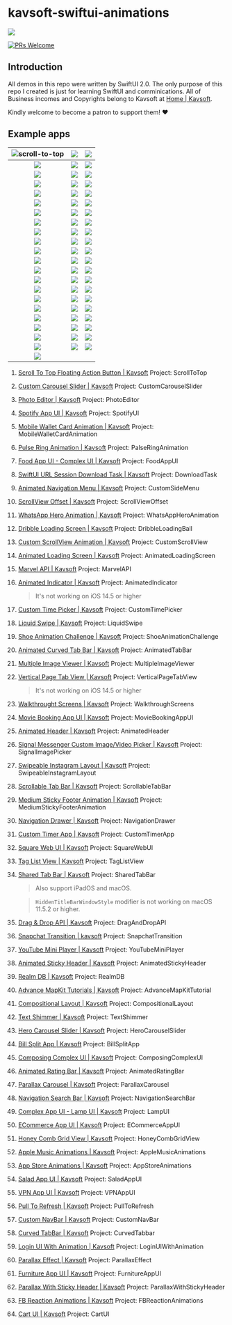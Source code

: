 # kavsoft-swiftui-animations

![](https://raw.githubusercontent.com/recherst/img-hosting/main/imgs/swiftui-badge.jpg)

[![PRs Welcome](https://img.shields.io/badge/PRs-welcome-brightgreen.svg?style=flat-square)](http://makeapullrequest.com)


## Introduction

All demos in this repo were written by SwiftUI 2.0. The only purpose of this repo I created is just for learning SwiftUI and comminications. All of Business incomes and Copyrights belong to Kavsoft at [Home | Kavsoft](https://kavsoft.dev).

Kindly welcome to become a patron to support them! ❤️

## Example apps

| <img src="https://raw.githubusercontent.com/recherst/image-host/main/imgs/scroll-to-top-floating-action-button.gif" alt="scroll-to-top" /> | ![](https://raw.githubusercontent.com/recherst/image-host/main/imgs/custom-carousel-slider.gif) | ![](https://raw.githubusercontent.com/recherst/image-host/main/imgs/photo-editor.gif) |
| :----------------------------------------------------------: | :----------------------------------------------------------: | ------------------------------------------------------------ |
| ![](https://raw.githubusercontent.com/recherst/image-host/main/imgs/spotify-app-ui.gif) | ![](https://raw.githubusercontent.com/recherst/image-host/main/imgs/moblie-wallet-card-animation.gif) | ![](https://raw.githubusercontent.com/recherst/image-host/main/imgs/pulse-ring-animation.gif) |
| ![](https://raw.githubusercontent.com/recherst/image-host/main/imgs/food-app-ui.gif) | ![](https://raw.githubusercontent.com/recherst/image-host/main/imgs/swiftui-url-session-download-task.gif) | ![](https://raw.githubusercontent.com/recherst/image-host/main/imgs/animated-navigation-menu.gif) |
| ![](https://raw.githubusercontent.com/recherst/image-host/main/imgs/scrollview-offset.gif) | ![](https://raw.githubusercontent.com/recherst/image-host/main/imgs/whatsapp-hero-animation.gif) | ![](https://raw.githubusercontent.com/recherst/image-host/main/imgs/dribble-loading-screen.gif) |
| ![](https://raw.githubusercontent.com/recherst/image-host/main/imgs/custom-scrollview-animation.gif) | <img src="https://raw.githubusercontent.com/recherst/image-host/main/imgs/animated-loading-screen.gif" /> | ![](https://raw.githubusercontent.com/recherst/image-host/main/imgs/marvel-api.gif) |
| ![](https://raw.githubusercontent.com/recherst/image-host/main/imgs/animated-indicator.gif) | ![](https://raw.githubusercontent.com/recherst/image-host/main/imgs/custom-time-picker.gif) | <img src="https://raw.githubusercontent.com/recherst/image-host/main/imgs/liquid-swipe.gif" /> |
| <img src="https://raw.githubusercontent.com/recherst/image-host/main/imgs/shoe-animation-challenge.gif" /> | ![](https://raw.githubusercontent.com/recherst/image-host/main/imgs/animated-curved-tab-bar.gif) | ![](https://raw.githubusercontent.com/recherst/image-host/main/imgs/multiple-image-viewer.gif) |
| ![](https://raw.githubusercontent.com/recherst/image-host/main/imgs/vertical-page-tab-view.gif) | ![](https://raw.githubusercontent.com/recherst/image-host/main/imgs/walkthrough-screen.gif) | ![](https://raw.githubusercontent.com/recherst/image-host/main/imgs/movie-booking-app-ui.gif) |
| ![](https://raw.githubusercontent.com/recherst/image-host/main/imgs/animated-header.gif) | ![](https://raw.githubusercontent.com/recherst/image-host/main/imgs/signal-image-picker.gif) | ![](https://raw.githubusercontent.com/recherst/image-host/main/imgs/swipeable-instagram-layout.gif) |
| ![](https://raw.githubusercontent.com/recherst/image-host/main/imgs/scrollable-tab-bar.gif) | ![](https://raw.githubusercontent.com/recherst/image-host/main/imgs/medium-sticky-footer-animation.gif) | ![](https://raw.githubusercontent.com/recherst/image-host/main/imgs/navigation-drawer.gif) |
| ![](https://raw.githubusercontent.com/recherst/image-host/main/imgs/custom-timer-app.gif) | ![](https://raw.githubusercontent.com/recherst/image-host/main/imgs/square-web-ui.gif) | ![](https://raw.githubusercontent.com/recherst/image-host/main/imgs/tag-list-view.gif) |
| ![](https://raw.githubusercontent.com/recherst/image-host/main/imgs/shared-tab-bar-iphone.gif) | ![](https://raw.githubusercontent.com/recherst/image-host/main/imgs/drag-drop-api.gif) | ![](https://raw.githubusercontent.com/recherst/image-host/main/imgs/snapchat-transition.gif) |
| ![](https://raw.githubusercontent.com/recherst/image-host/main/imgs/youtube-mini-player.gif) | ![](https://raw.githubusercontent.com/recherst/image-host/main/imgs/animated-sticky-header.gif) | ![](https://raw.githubusercontent.com/recherst/image-host/main/imgs/realm-db.gif) |
| ![](https://raw.githubusercontent.com/recherst/image-host/main/imgs/advance-mapkit-tutorial.gif) | ![](https://raw.githubusercontent.com/recherst/image-host/main/imgs/compositional-layout.gif) | ![](https://raw.githubusercontent.com/recherst/image-host/main/imgs/text-shimmer.gif) |
| ![](https://raw.githubusercontent.com/recherst/image-host/main/imgs/hero-carousel-slider.gif) | ![](https://raw.githubusercontent.com/recherst/image-host/main/imgs/bill-split-app.gif) | ![](https://raw.githubusercontent.com/recherst/image-host/main/imgs/composing-complex-ui.gif) |
| ![](https://raw.githubusercontent.com/recherst/image-host/main/imgs/animated-rating-bar.gif) | ![](https://raw.githubusercontent.com/recherst/image-host/main/imgs/navigation-search-bar.gif) | ![](https://raw.githubusercontent.com/recherst/image-host/main/imgs/parallax-carousel.gif) |
| ![](https://raw.githubusercontent.com/recherst/image-host/main/imgs/lamp-ui.gif) | ![](https://raw.githubusercontent.com/recherst/image-host/main/imgs/ecommerce-app-ui.gif) | ![](https://raw.githubusercontent.com/recherst/image-host/main/imgs/honey-comb-grid-view.gif) |
| ![](https://raw.githubusercontent.com/recherst/image-host/main/imgs/apple-music-animations.gif) | ![](https://raw.githubusercontent.com/recherst/image-host/main/imgs/app-store-animations.gif) | ![](https://raw.githubusercontent.com/recherst/image-host/main/imgs/salad-app-ui.gif) |
| ![](https://raw.githubusercontent.com/recherst/image-host/main/imgs/vpn-app-ui.gif) | ![](https://raw.githubusercontent.com/recherst/image-host/main/imgs/pull-to-refresh.gif) | ![](https://raw.githubusercontent.com/recherst/image-host/main/imgs/custom-nav-bar.gif) |
| ![](https://raw.githubusercontent.com/recherst/image-host/main/imgs/curved-tabbar.gif) | ![](https://raw.githubusercontent.com/recherst/image-host/main/imgs/login-ui-with-animation.gif) | ![](https://raw.githubusercontent.com/recherst/image-host/main/imgs/parallax-effect.gif) |
| ![](https://raw.githubusercontent.com/recherst/image-host/main/imgs/furniture-app-ui.gif) | ![](https://raw.githubusercontent.com/recherst/image-host/main/imgs/parallax-with-sticky-header.gif) | ![](https://raw.githubusercontent.com/recherst/image-host/main/imgs/fb-reaction-animations.gif) |
| ![](https://raw.githubusercontent.com/recherst/image-host/main/imgs/cart-ui.gif) |                                                              |                                                              |



1. [Scroll To Top Floating Action Button | Kavsoft](https://kavsoft.dev/SwiftUI_2.0/Scroll_To_Top)  Project: ScrollToTop

2. [Custom Carousel Slider | Kavsoft](https://kavsoft.dev/SwiftUI_2.0/Custom_Carousel_Slider)  Project: CustomCarouselSlider

3. [Photo Editor | Kavsoft](https://kavsoft.dev/SwiftUI_2.0/Photo_Editor)  Project: PhotoEditor

4. [Spotify App UI | Kavsoft](https://kavsoft.dev/SwiftUI_2.0/Spotify_App_UI)  Project: SpotifyUI

5. [Mobile Wallet Card Animation | Kavsoft](https://kavsoft.dev/SwiftUI_2.0/Wallet_Card_Animation)  Project: MobileWalletCardAnimation

6. [Pulse Ring Animation | Kavsoft](https://kavsoft.dev/SwiftUI_2.0/Pulse_Ring_Animation) Project: PalseRingAnimation

7. [Food App UI - Complex UI | Kavsoft](https://kavsoft.dev/SwiftUI_2.0/Food_App_UI)  Project: FoodAppUI

8. [SwiftUI URL Session Download Task | Kavsoft](https://kavsoft.dev/SwiftUI_2.0/Download_Task)  Project: DownloadTask

9. [Animated Navigation Menu | Kavsoft](https://kavsoft.dev/SwiftUI_2.0/Animated_Navigation_Menu)  Project: CustomSideMenu

10. [ScrollView Offset | Kavsoft](https://kavsoft.dev/SwiftUI_2.0/ScrollView_Offset)  Project: ScrollViewOffset

11. [WhatsApp Hero Animation | Kavsoft](https://kavsoft.dev/SwiftUI_2.0/WhatsApp_Hero_Animation)  Project: WhatsAppHeroAnimation

12. [Dribble Loading Screen | Kavsoft](https://kavsoft.dev/SwiftUI_2.0/Dribbble_Loading_Screen)  Project: DribbleLoadingBall

13. [Custom ScrollView Animation | Kavsoft](https://kavsoft.dev/SwiftUI_2.0/Custom_ScrollView_Animation)  Project: CustomScrollView

14. [Animated Loading Screen | Kavsoft](https://kavsoft.dev/SwiftUI_2.0/Animated_Loading_Screen)  Project: AnimatedLoadingScreen

15. [Marvel API | Kavsoft](https://kavsoft.dev/SwiftUI_2.0/Marvel_API) Project: MarvelAPI

16. [Animated Indicator | Kavsoft](https://kavsoft.dev/SwiftUI_2.0/Animated_Indicator)  Project: AnimatedIndicator

    > It's not working on iOS 14.5 or higher

17. [Custom Time Picker | Kavsoft](https://kavsoft.dev/SwiftUI_2.0/Custom_Time_Picker)  Project: CustomTimePicker

18. [Liquid Swipe | Kavsoft](https://kavsoft.dev/SwiftUI_2.0/Liquid_Swipe)  Project: LiquidSwipe

19. [Shoe Animation Challenge | Kavsoft](https://kavsoft.dev/SwiftUI_2.0/Shoe_Animation_Challenge)  Project: ShoeAnimationChallenge

20. [Animated Curved Tab Bar | Kavsoft](https://kavsoft.dev/SwiftUI_2.0/Animated_Curved_Tabbar)  Project: AnimatedTabBar

21. [Multiple Image Viewer | Kavsoft](https://kavsoft.dev/SwiftUI_2.0/Multiple_Image_Viewer)  Project: MultipleImageViewer

22. [Vertical Page Tab View | Kavsoft](https://kavsoft.dev/SwiftUI_2.0/Vertical_Page_TabView)  Project: VerticalPageTabView

    > It's not working on iOS 14.5 or higher

23. [Walkthrought Screens | Kavsoft](https://kavsoft.dev/SwiftUI_2.0/WalkThrough_Screens)  Project: WalkthroughScreens

24. [Movie Booking App UI | Kavsoft](https://kavsoft.dev/SwiftUI_2.0/Movie_Booking_App)  Project: MovieBookingAppUI

25. [Animated Header | Kavsoft](https://kavsoft.dev/SwiftUI_2.0/Animated_Header)  Project: AnimatedHeader

26. [Signal Messenger Custom Image/Video Picker | Kavsoft](https://kavsoft.dev/SwiftUI_2.0/Signal_Image_Picker)  Project: SignalImagePicker

27. [Swipeable Instagram Layout | Kavsoft](https://kavsoft.dev/SwiftUI_2.0/Swipeable_Instagram_Layout)  Project: SwipeableInstagramLayout

28. [Scrollable Tab Bar | Kavsoft](https://kavsoft.dev/SwiftUI_2.0/Scrollable_Tab_Bar)  Project: ScrollableTabBar

29. [Medium Sticky Footer Animation | Kavsoft](https://kavsoft.dev/SwiftUI_2.0/Medium_Sticky_Footer)  Project: MediumStickyFooterAnimation

30. [Navigation Drawer | Kavsoft](https://kavsoft.dev/SwiftUI_2.0/Navigation_Drawer)  Project: NavigationDrawer

31. [Custom Timer App | Kavsoft](https://kavsoft.dev/SwiftUI_2.0/Timer)  Project: CustomTimerApp

32. [Square Web UI | Kavsoft](https://kavsoft.dev/SwiftUI_2.0/SquareSpace)  Project: SquareWebUI

33. [Tag List View | Kavsoft](https://kavsoft.dev/SwiftUI_2.0/Chips)  Project: TagListView

34. [Shared Tab Bar | Kavsoft](https://kavsoft.dev/SwiftUI_2.0/Shared_TabBar)  Project: SharedTabBar

    > Also support iPadOS and macOS.

    > `HiddenTitleBarWindowStyle` modifier is not working on macOS 11.5.2 or higher.

35. [Drag & Drop API | Kavsoft](https://kavsoft.dev/SwiftUI_2.0/Grid_Reordering)  Project: DragAndDropAPI

36. [Snapchat Transition | kavsoft](https://kavsoft.dev/SwiftUI_2.0/Snapchat_Transition)  Project: SnapchatTransition

37. [YouTube Mini Player | Kavsoft](https://kavsoft.dev/SwiftUI_2.0/YouTube_Transition)  Project: YouTubeMiniPlayer

38. [Animated Sticky Header | Kavsoft](https://kavsoft.dev/SwiftUI_2.0/Animated_Sticky_Header)  Project: AnimatedStickyHeader

39. [Realm DB | Kavsoft](https://kavsoft.dev/SwiftUI_2.0/Realm_DB)  Project: RealmDB

40. [Advance MapKit Tutorials | Kavsoft](https://kavsoft.dev/SwiftUI_2.0/Advance_MapKit)  Project: AdvanceMapKitTutorial

41. [Compositional Layout | Kavsoft](https://kavsoft.dev/SwiftUI_2.0/Compositional_Layout)  Project: CompositionalLayout

42. [Text Shimmer | Kavsoft](https://kavsoft.dev/SwiftUI_2.0/Text_Shimmer)  Project: TextShimmer

43. [Hero Carousel Slider | Kavsoft](https://kavsoft.dev/SwiftUI_2.0/Hero_Carousel)  Project: HeroCarouselSlider

44. [Bill Split App | Kavsoft](https://kavsoft.dev/SwiftUI_2.0/Bill_Split)  Project: BillSplitApp

45. [Composing Complex UI | Kavsoft](https://kavsoft.dev/SwiftUI_2.0/Complex_UI)  Project: ComposingComplexUI

46. [Animated Rating Bar | Kavsoft](https://kavsoft.dev/SwiftUI_2.0/Animated_Rating_Bar)  Project: AnimatedRatingBar

47. [Parallax Carousel | Kavsoft](https://kavsoft.dev/SwiftUI_2.0/Parallax_Carousel)  Project: ParallaxCarousel

48. [Navigation Search Bar | Kavsoft](https://kavsoft.dev/SwiftUI_2.0/Navigation_SearchBar)  Project: NavigationSearchBar

49. [Complex App UI - Lamp UI | Kavsoft](https://kavsoft.dev/SwiftUI_2.0/Lamp_UI)  Project: LampUI

50. [ECommerce App UI | Kavsoft](https://kavsoft.dev/SwiftUI_2.0/ECommerce)  Project: ECommerceAppUI

51. [Honey Comb Grid View | Kavsoft](https://kavsoft.dev/SwiftUI_2.0/HoneyComb_Grid)  Project: HoneyCombGridView

52. [Apple Music Animations | Kavsoft](https://kavsoft.dev/SwiftUI_2.0/Apple_Music)  Project: AppleMusicAnimations

53. [App Store Animations | Kavsoft](https://kavsoft.dev/SwiftUI_2.0/App_Store)  Project: AppStoreAnimations

54. [Salad App UI | Kavsoft](https://kavsoft.dev/SwiftUI_2.0/Salad_App)  Project: SaladAppUI

55. [VPN App UI | Kavsoft](https://kavsoft.dev/SwiftUI_2.0/VPN_App)  Project: VPNAppUI

56. [Pull To Refresh | Kavsoft](https://kavsoft.dev/SwiftUI_2.0/Pull_To_Refresh)  Project: PullToRefresh

57. [Custom NavBar | Kavsoft](https://kavsoft.dev/SwiftUI_2.0/FB_NavBar)  Project: CustomNavBar

58. [Curved TabBar | Kavsoft]()  Project: CurvedTabbar

59. [Login UI With Animation | Kavsoft](https://kavsoft.dev/SwiftUI_2.0/Login_Animation)  Project: LoginUIWithAnimation

60. [Parallax Effect | Kavsoft](https://kavsoft.dev/SwiftUI_2.0/Parallax_Effect)  Project: ParallaxEffect

61. [Furniture App UI | Kavsoft](https://kavsoft.dev/SwiftUI_2.0/Furnitures)  Project: FurnitureAppUI

62. [Parallax With Sticky Header | Kavsoft](https://kavsoft.dev/SwiftUI_2.0/Parallax_Sticky)  Project: ParallaxWithStickyHeader

63. [FB Reaction Animations | Kavsoft](https://kavsoft.dev/SwiftUI_2.0/FB_Reaction)  Project: FBReactionAnimations

64. [Cart UI | Kavsoft](https://kavsoft.dev/SwiftUI_2.0/Cart_UI)  Project: CartUI

